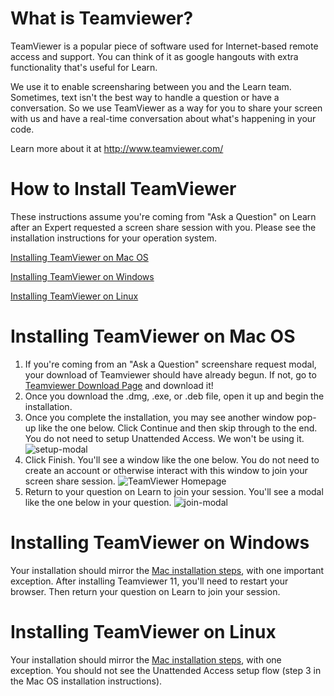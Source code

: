 # What is Teamviewer?

TeamViewer is a popular piece of software used for Internet-based remote access and support. You can think of it as google hangouts with extra functionality that's useful for Learn.

We use it to enable screensharing between you and the Learn team. Sometimes, text isn't the best way to handle a question or have a conversation. So we use TeamViewer as a way for you to share your screen with us and have a real-time conversation about what's happening in your code.

Learn more about it at http://www.teamviewer.com/

# How to Install TeamViewer

These instructions assume you're coming from "Ask a Question" on Learn after an Expert requested a screen share session with you. Please see the installation instructions for your operation system.

[Installing TeamViewer on Mac OS](http://learn.co/help-center#installing-teamviewer-on-mac-os)

[Installing TeamViewer on Windows](http://learn.co/help-center#installing-teamviewer-on-Windows)

[Installing TeamViewer on Linux](http://learn.co/help-center#installing-teamviewer-on-Linux)

# Installing TeamViewer on Mac OS

1. If you're coming from an "Ask a Question" screenshare request modal, your download of Teamviewer should have already begun. If not, go to [Teamviewer Download Page](http://www.teamviewer.com/download/) and download it!
2. Once you download the .dmg, .exe, or .deb file, open it up and begin the installation.
3. Once you complete the installation, you may see another window pop-up like the one below. Click Continue and then skip through to the end. You do not need to setup Unattended Access. We won't be using it.  
![setup-modal](https://cloud.githubusercontent.com/assets/1326555/16464635/186f682c-3e09-11e6-8419-58fefa96f2a1.png)
4. Click Finish. You'll see a window like the one below. You do not need to create an account or otherwise interact with this window to join your screen share session. 
![TeamViewer Homepage](https://cloud.githubusercontent.com/assets/5470676/16694969/271fc2fa-450b-11e6-8079-79714ca52d4a.png)
5. Return to your question on Learn to join your session. You'll see a modal like the one below in your question. 
![join-modal](https://cloud.githubusercontent.com/assets/1326555/16524637/d138bbd8-3f76-11e6-92fe-e9840fe5952a.png)

# Installing TeamViewer on Windows
Your installation should mirror the [Mac installation steps](http://learn.co/help-center#installing-teamviewer-on-mac-os), with one important exception. After installing Teamviewer 11, you'll need to restart your browser. Then return your question on Learn to join your session.  

# Installing TeamViewer on Linux
Your installation should mirror the [Mac installation steps](http://learn.co/help-center#installing-teamviewer-on-mac-os), with one exception. You should not see the Unattended Access setup flow (step 3 in the Mac OS installation instructions). 
